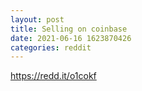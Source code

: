 ```yaml
--- 
layout: post 
title: Selling on coinbase 
date: 2021-06-16 1623870426 
categories: reddit 
--- 
```

https://redd.it/o1cokf